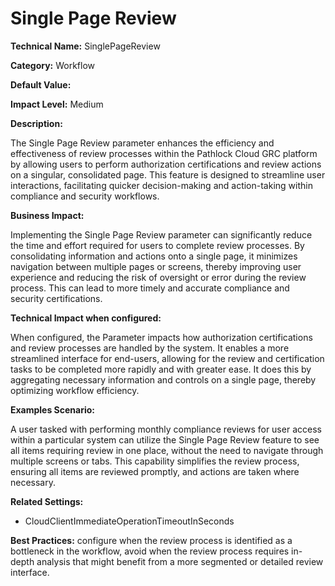 # Single Page Review

**Technical Name:** SinglePageReview

**Category:** Workflow

**Default Value:**

**Impact Level:** Medium

**Description:**

The Single Page Review parameter enhances the efficiency and effectiveness of review processes within the Pathlock Cloud GRC platform by allowing users to perform authorization certifications and review actions on a singular, consolidated page. This feature is designed to streamline user interactions, facilitating quicker decision-making and action-taking within compliance and security workflows.

**Business Impact:**

Implementing the Single Page Review parameter can significantly reduce the time and effort required for users to complete review processes. By consolidating information and actions onto a single page, it minimizes navigation between multiple pages or screens, thereby improving user experience and reducing the risk of oversight or error during the review process. This can lead to more timely and accurate compliance and security certifications.

**Technical Impact when configured:**

When configured, the Parameter impacts how authorization certifications and review processes are handled by the system. It enables a more streamlined interface for end-users, allowing for the review and certification tasks to be completed more rapidly and with greater ease. It does this by aggregating necessary information and controls on a single page, thereby optimizing workflow efficiency.

**Examples Scenario:**

A user tasked with performing monthly compliance reviews for user access within a particular system can utilize the Single Page Review feature to see all items requiring review in one place, without the need to navigate through multiple screens or tabs. This capability simplifies the review process, ensuring all items are reviewed promptly, and actions are taken where necessary.

**Related Settings:**

- CloudClientImmediateOperationTimeoutInSeconds

**Best Practices:** configure when the review process is identified as a bottleneck in the workflow, avoid when the review process requires in-depth analysis that might benefit from a more segmented or detailed review interface.